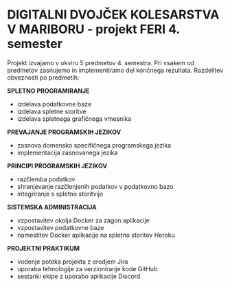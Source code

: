 # DIGITALNI DVOJČEK KOLESARSTVA V MARIBORU - projekt FERI 4. semester

Projekt izvajamo v okviru 5 predmetov 4. semestra. Pri vsakem od predmetov zasnujemo in implementiramo del končnega rezultata.
Razdelitev obveznosti po predmetih:

**SPLETNO PROGRAMIRANJE**
- izdelava podatkovne baze
- izdelava spletne storitve
- izdelava spletnega grafičnega vmesnika

**PREVAJANJE PROGRAMSKIH JEZIKOV**
- zasnova domensko specifičnega programskega jezika
- implementacija zasnovanega jezika

**PRINCIPI PROGRAMSKIH JEZIKOV**
- razčlemba podatkov
- shranjevanje razčlenjenih podatkov v podatkovno bazo
- integriranje s spletno storitvijo

**SISTEMSKA ADMINISTRACIJA**
- vzpostavitev okolja Docker za zagon aplikacije
- vzpostavitev podatkovne baze
- namestitev Docker aplikacije na spletno storitev Heroku

**PROJEKTNI PRAKTIKUM**
- vodenje poteka projekta z orodjem Jira
- uporaba tehnologije za verzioniranje kode GitHub
- sestanki ekipe z uporabo aplikacije Discord
